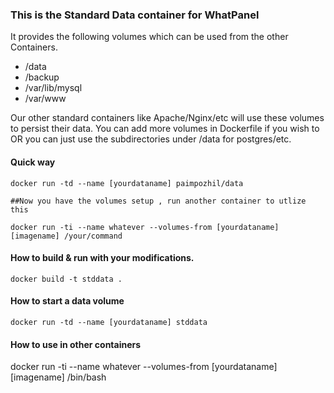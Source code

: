 ### This is the Standard Data container for WhatPanel

It provides the following volumes which can be used from the other Containers. 
* /data 
* /backup 
* /var/lib/mysql 
* /var/www 

Our other standard containers like 
Apache/Nginx/etc will use these volumes to persist their data. You can 
add more volumes in Dockerfile if you wish to OR you can just use the 
subdirectories under /data for postgres/etc.

#### Quick way

```
docker run -td --name [yourdataname] paimpozhil/data

##Now you have the volumes setup , run another container to utlize this

docker run -ti --name whatever --volumes-from [yourdataname] [imagename] /your/command

```

#### How to build & run with your modifications.
```
docker build -t stddata .
```

#### How to start a data volume
```
docker run -td --name [yourdataname] stddata
```

#### How to use in other containers
docker run -ti --name whatever --volumes-from [yourdataname] [imagename] /bin/bash 

